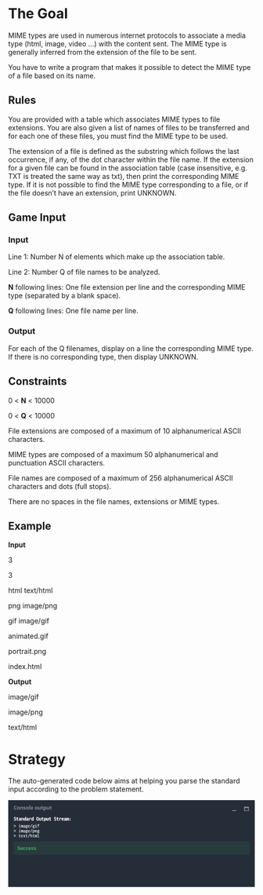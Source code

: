 # The Goal
MIME types are used in numerous internet protocols to associate a media type (html, image, video ...) with the content sent. The MIME type is generally inferred from the extension of the file to be sent.

You have to write a program that makes it possible to detect the MIME type of a file based on its name.
## Rules
You are provided with a table which associates MIME types to file extensions. You are also given a list of names of files to be transferred and for each one of these files, you must find the MIME type to be used.

The extension of a file is defined as the substring which follows the last occurrence, if any, of the dot character within the file name.
If the extension for a given file can be found in the association table (case insensitive, e.g. TXT is treated the same way as txt), then print the corresponding MIME type. If it is not possible to find the MIME type corresponding to a file, or if the file doesn’t have an extension, print UNKNOWN.
## Game Input
### Input
Line 1: Number N of elements which make up the association table.

Line 2: Number Q of file names to be analyzed.

**N** following lines: One file extension per line and the corresponding MIME type (separated by a blank space).

**Q** following lines: One file name per line.

### Output
For each of the Q filenames, display on a line the corresponding MIME type. If there is no corresponding type, then display UNKNOWN.

## Constraints

0 < **N** < 10000

0 < **Q** < 10000

File extensions are composed of a maximum of 10 alphanumerical ASCII characters.

MIME types are composed of a maximum 50 alphanumerical and punctuation ASCII characters.

File names are composed of a maximum of 256 alphanumerical ASCII characters and dots (full stops).

There are no spaces in the file names, extensions or MIME types.
## Example

**Input**

3

3

html text/html

png image/png

gif image/gif

animated.gif

portrait.png

index.html

**Output**

image/gif

image/png

text/html

# Strategy

The auto-generated code below aims at helping you parse the standard input according to the problem statement.

![](mime_type.png)
